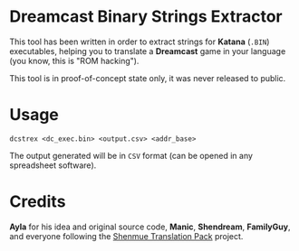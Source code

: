 # Dreamcast Binary Strings Extractor

This tool has been written in order to extract strings for **Katana** (`.BIN`) 
executables, helping you to translate a **Dreamcast** game in your language (you know,
this is "ROM hacking").

This tool is in proof-of-concept state only, it was never released to public.

# Usage
	dcstrex <dc_exec.bin> <output.csv> <addr_base>
	
The output generated will be in `CSV` format (can be opened in any spreadsheet
software).

# Credits

**Ayla** for his idea and original source code, **Manic**, **Shendream**, **FamilyGuy**, and
everyone following the [Shenmue Translation Pack](http://shenmuesubs.sourceforge.net/) project.
